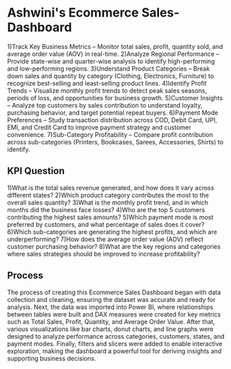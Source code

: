 # Ashwini's Ecommerce Sales-Dashboard

1)Track Key Business Metrics – Monitor total sales, profit, quantity sold, and average order value (AOV) in real-time.
2)Analyze Regional Performance – Provide state-wise and quarter-wise analysis to identify high-performing and low-performing regions.
3)Understand Product Categories – Break down sales and quantity by category (Clothing, Electronics, Furniture) to recognize best-selling and least-selling product lines.
4)Identify Profit Trends – Visualize monthly profit trends to detect peak sales seasons, periods of loss, and opportunities for business growth.
5)Customer Insights – Analyze top customers by sales contribution to understand loyalty, purchasing behavior, and target potential repeat buyers.
6)Payment Mode Preferences – Study transaction distribution across COD, Debit Card, UPI, EMI, and Credit Card to improve payment strategy and customer convenience.
7)Sub-Category Profitability – Compare profit contribution across sub-categories (Printers, Bookcases, Sarees, Accessories, Shirts) to identify.

## KPI Question
1)What is the total sales revenue generated, and how does it vary across different states?
2)Which product category contributes the most to the overall sales quantity?
3)What is the monthly profit trend, and in which months did the business face losses?
4)Who are the top 5 customers contributing the highest sales amounts?
5)Which payment mode is most preferred by customers, and what percentage of sales does it cover?
6)Which sub-categories are generating the highest profits, and which are underperforming?
7)How does the average order value (AOV) reflect customer purchasing behavior?
8)What are the key regions and categories where sales strategies should be improved to increase profitability?

## Process
The process of creating this Ecommerce Sales Dashboard began with data collection and cleaning, ensuring the dataset was accurate and ready for analysis. Next, the data was imported into Power BI, where relationships between tables were built and DAX measures were created for key metrics such as Total Sales, Profit, Quantity, and Average Order Value. After that, various visualizations like bar charts, donut charts, and line graphs were designed to analyze performance across categories, customers, states, and payment modes. Finally, filters and slicers were added to enable interactive exploration, making the dashboard a powerful tool for deriving insights and supporting business decisions.
